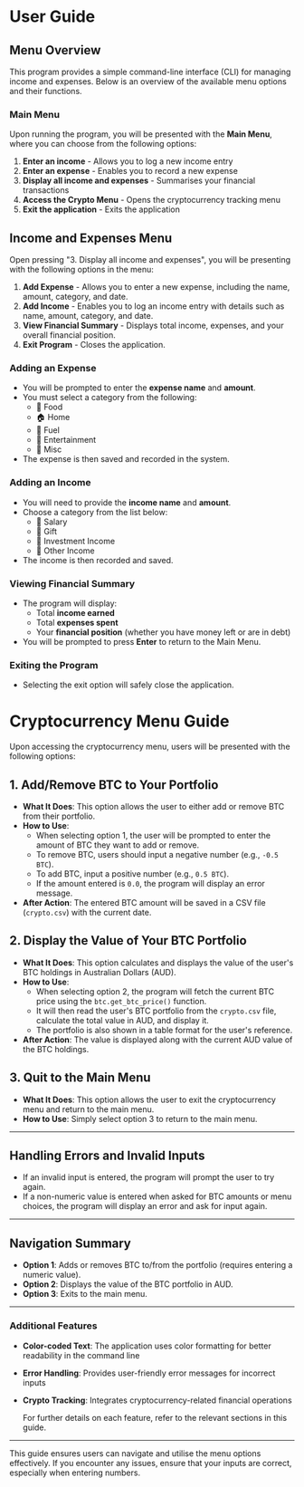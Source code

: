 # User Guide

## Menu Overview
This program provides a simple command-line interface (CLI) for managing income and expenses. Below is an overview of the available menu options and their functions.

### Main Menu ###
Upon running the program, you will be presented with the **Main Menu**, where you can choose from the following options:

1. **Enter an income** - Allows you to log a new income entry
2. **Enter an expense** - Enables you to record a new expense
3. **Display all income and expenses** - Summarises your financial transactions
4. **Access the Crypto Menu** - Opens the cryptocurrency tracking menu
5. **Exit the application** - Exits the application

## Income and Expenses Menu ##
Open pressing "3. Display all income and expenses", you will be presenting with the following options in the menu:

1. **Add Expense** - Allows you to enter a new expense, including the name, amount, category, and date.
2. **Add Income** - Enables you to log an income entry with details such as name, amount, category, and date.
3. **View Financial Summary** - Displays total income, expenses, and your overall financial position.
4. **Exit Program** - Closes the application.

### Adding an Expense
- You will be prompted to enter the **expense name** and **amount**.
- You must select a category from the following:
  - 🍔 Food
  - 🏠 Home
  - 🚗 Fuel
  - 🎸 Entertainment
  - 🌟 Misc
- The expense is then saved and recorded in the system.

### Adding an Income
- You will need to provide the **income name** and **amount**.
- Choose a category from the list below:
  - 💼 Salary
  - 🎁 Gift
  - 🤑 Investment Income
  - 🌟 Other Income
- The income is then recorded and saved.

### Viewing Financial Summary
- The program will display:
  - Total **income earned**
  - Total **expenses spent**
  - Your **financial position** (whether you have money left or are in debt)
- You will be prompted to press **Enter** to return to the Main Menu.

### Exiting the Program
- Selecting the exit option will safely close the application.

# Cryptocurrency Menu Guide

Upon accessing the cryptocurrency menu, users will be presented with the following options:

## 1. **Add/Remove BTC to Your Portfolio**
   - **What It Does**: This option allows the user to either add or remove BTC from their portfolio.
   - **How to Use**: 
     - When selecting option 1, the user will be prompted to enter the amount of BTC they want to add or remove. 
     - To remove BTC, users should input a negative number (e.g., `-0.5 BTC`). 
     - To add BTC, input a positive number (e.g., `0.5 BTC`).
     - If the amount entered is `0.0`, the program will display an error message.
   - **After Action**: The entered BTC amount will be saved in a CSV file (`crypto.csv`) with the current date.

## 2. **Display the Value of Your BTC Portfolio**
   - **What It Does**: This option calculates and displays the value of the user's BTC holdings in Australian Dollars (AUD).
   - **How to Use**: 
     - When selecting option 2, the program will fetch the current BTC price using the `btc.get_btc_price()` function.
     - It will then read the user's BTC portfolio from the `crypto.csv` file, calculate the total value in AUD, and display it.
     - The portfolio is also shown in a table format for the user's reference.
   - **After Action**: The value is displayed along with the current AUD value of the BTC holdings.

## 3. **Quit to the Main Menu**
   - **What It Does**: This option allows the user to exit the cryptocurrency menu and return to the main menu.
   - **How to Use**: Simply select option 3 to return to the main menu.

---

## Handling Errors and Invalid Inputs
- If an invalid input is entered, the program will prompt the user to try again. 
- If a non-numeric value is entered when asked for BTC amounts or menu choices, the program will display an error and ask for input again.

---

## Navigation Summary
- **Option 1**: Adds or removes BTC to/from the portfolio (requires entering a numeric value).
- **Option 2**: Displays the value of the BTC portfolio in AUD.
- **Option 3**: Exits to the main menu.

---
### Additional Features
- **Color-coded Text**: The application uses color formatting for better readability in the command line
- **Error Handling**: Provides user-friendly error messages for incorrect inputs
- **Crypto Tracking**: Integrates cryptocurrency-related financial operations

    For further details on each feature, refer to the relevant sections in this guide.

---
This guide ensures users can navigate and utilise the menu options effectively. If you encounter any issues, ensure that your inputs are correct, especially when entering numbers.
